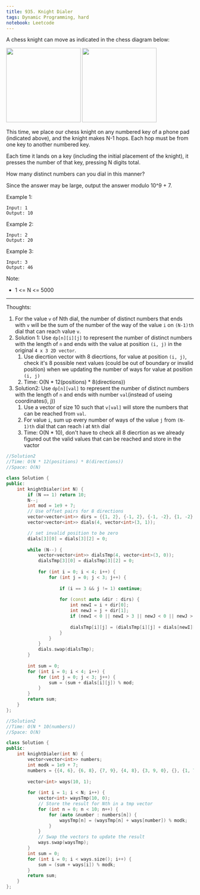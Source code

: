 ```yaml
---
title: 935. Knight Dialer
tags: Dynamic Programming, hard
notebook: Leetcode
---
```


A chess knight can move as indicated in the chess diagram below:

<img src='https://assets.leetcode.com/uploads/2018/10/12/knight.png' height="200">
<img src='https://assets.leetcode.com/uploads/2018/10/30/keypad.png' height="200">

This time, we place our chess knight on any numbered key of a phone pad (indicated above), and the knight makes N-1 hops.  Each hop must be from one key to another numbered key.

Each time it lands on a key (including the initial placement of the knight), it presses the number of that key, pressing N digits total.

How many distinct numbers can you dial in this manner?

Since the answer may be large, output the answer modulo 10^9 + 7.

 

Example 1:
```
Input: 1
Output: 10
```
Example 2:
```
Input: 2
Output: 20
```
Example 3:
```
Input: 3
Output: 46
 ```

Note:

- 1 <= N <= 5000

----------
Thoughts:
1. For the value `v` of Nth dial, the number of distinct numbers that ends with `v` will be the sum of the number of the way of the value `i` on `(N-1)th` dial that can reach value `v`.
2. Solution 1: Use `dp[n][i][j]` to represent the number of distinct numbers with the length of `n` and ends with the value at position `(i, j)` in the original `4 x 3 2D vector`.
    1. Use diecrtion vector with 8 diecrtions, for value at position `(i, j)`, check it's 8 possible next values (could be out of boundary or invalid position) when we updating the number of ways for value at position `(i, j)`
    2. Time: O(N * 12(positions) * 8(directions))
3. Solution2: Use `dp[n][val]` to represent the number of distinct numbers with the length of `n` and ends with number `val`(instead of useing coordinates(i, j))
    1. Use a vector of size 10 such that `v[val]` will store the numbers that can be reached from `val`.
    2. For value `i`, sum up every number of ways of the value `j` from `(N-1)th` dial that can reach i at `Nth` dial
    3. Time: O(N * 10), don't have to check all 8 diecrtion as we already figured out the valid values that can be reached and store in the vactor

```c++
//Solution2
//Time: O(N * 12(positions) * 8(directions))
//Space: O(N)

class Solution {
public:
    int knightDialer(int N) {
        if (N == 1) return 10;
        N--;
        int mod = 1e9 + 7;
        // Use offset pairs for 8 directions 
        vector<vector<int>> dirs = {{1, 2}, {-1, 2}, {-1, -2}, {1, -2}, {2, 1}, {-2, 1}, {-2, -1}, {2, -1}};
        vector<vector<int>> dials(4, vector<int>(3, 1));

        // set invalid position to be zero
        dials[3][0] = dials[3][2] = 0;
        
        while (N--) {
            vector<vector<int>> dialsTmp(4, vector<int>(3, 0));
            dialsTmp[3][0] = dialsTmp[3][2] = 0;
            
            for (int i = 0; i < 4; i++) {
                for (int j = 0; j < 3; j++) {
                    
                    if (i == 3 && j != 1) continue;
                    
                    for (const auto &dir : dirs) {
                        int newI = i + dir[0];
                        int newJ = j + dir[1];
                        if (newI < 0 || newI > 3 || newJ < 0 || newJ > 2) continue;
                
                        dialsTmp[i][j] = (dialsTmp[i][j] + dials[newI][newJ]) % mod;
                    }
                }
            }
            dials.swap(dialsTmp);
        }
        
        int sum = 0;
        for (int i = 0; i < 4; i++) {
            for (int j = 0; j < 3; j++) {
                sum = (sum + dials[i][j]) % mod;
            }
        }
        return sum;
    }
};
```

```c++
//Solution2
//Time: O(N * 10(numbers))
//Space: O(N)

class Solution {
public:
    int knightDialer(int N) {
        vector<vector<int>> numbers;
        int modk = 1e9 + 7;
        numbers = {{4, 6}, {6, 8}, {7, 9}, {4, 8}, {3, 9, 0}, {}, {1, 7, 0}, {2, 6}, {1, 3}, {2, 4}};
        
        vector<int> ways(10, 1);
        
        for (int i = 1; i < N; i++) {
            vector<int> waysTmp(10, 0);
            // Store the result for Nth in a tmp vector
            for (int n = 0; n < 10; n++) {
                for (auto &number : numbers[n]) {
                    waysTmp[n] = (waysTmp[n] + ways[number]) % modk;
                }
            }
            // Swap the vectors to update the result
            ways.swap(waysTmp);
        }
        int sum = 0;
        for (int i = 0; i < ways.size(); i++) {
            sum = (sum + ways[i]) % modk;
        }
        return sum;
    }
};
```